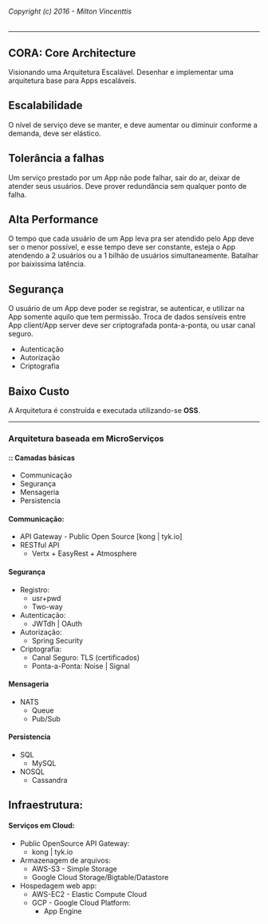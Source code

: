 ###### Copyright (c) 2016 - Milton Vincenttis
---
## CORA: Core Architecture
Visionando uma Arquitetura Escalável.
Desenhar e implementar uma arquitetura base para Apps escaláveis.

## Escalabilidade
O nível de serviço deve se manter, e deve aumentar ou diminuir conforme a demanda, deve ser elástico.

## Tolerância a falhas
Um serviço prestado por um App não pode falhar, sair do ar, deixar de atender seus usuários. Deve prover redundância sem qualquer ponto de falha.

## Alta Performance
O tempo que cada usuário de um App leva pra ser atendido pelo App deve ser o menor possível, e esse tempo deve ser constante, esteja o App atendendo a 2 usuários ou a 1 bilhão de usuários simultaneamente. Batalhar por baixissima latência.

## Segurança
O usuário de um App deve poder se registrar, se autenticar, e utilizar na App somente aquilo que tem permissão.
Troca de dados sensíveis entre App client/App server deve ser criptografada ponta-a-ponta, ou usar canal seguro.

 * Autenticação
 * Autorização
 * Criptografia


## Baixo Custo
A Arquitetura é construída e executada utilizando-se **OSS**.

---

### Arquitetura baseada em MicroServiços
#### :: Camadas básicas

* Communicação
* Segurança
* Mensageria
* Persistencia

#### Communicação:
  * API Gateway - Public Open Source [kong | tyk.io]
  * RESTful API
    * Vertx + EasyRest + Atmosphere

#### Segurança
* Registro:
   * usr+pwd
   * Two-way
* Autenticação:
  * JWTdh | OAuth
* Autorização:
  * Spring Security
* Criptografia:
  * Canal Seguro: TLS (certificados)
  * Ponta-a-Ponta: Noise | Signal

#### Mensageria
* NATS
  * Queue
  * Pub/Sub

#### Persistencia
* SQL
  * MySQL
* NOSQL
  * Cassandra

## Infraestrutura:

#### Serviços em Cloud:
* Public OpenSource API Gateway:
  * kong | tyk.io
* Armazenagem de arquivos:
  * AWS-S3 - Simple Storage
  * Google Cloud Storage/Bigtable/Datastore
* Hospedagem web app:
  * AWS-EC2 - Elastic Compute Cloud
  * GCP - Google Cloud Platform:
    * App Engine

